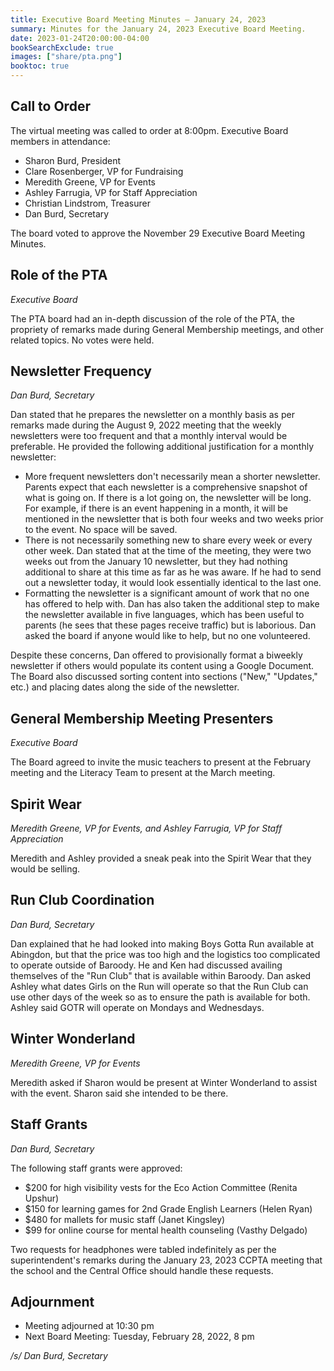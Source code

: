 ```yaml
---
title: Executive Board Meeting Minutes — January 24, 2023
summary: Minutes for the January 24, 2023 Executive Board Meeting.
date: 2023-01-24T20:00:00-04:00
bookSearchExclude: true
images: ["share/pta.png"]
booktoc: true
---
```


## Call to Order

The virtual meeting was called to order at 8:00pm. Executive Board members in attendance:
- Sharon Burd, President
- Clare Rosenberger, VP for Fundraising
- Meredith Greene, VP for Events
- Ashley Farrugia, VP for Staff Appreciation
- Christian Lindstrom, Treasurer
- Dan Burd, Secretary

The board voted to approve the November 29 Executive Board Meeting Minutes.

## Role of the PTA
*Executive Board*

The PTA board had an in-depth discussion of the role of the PTA, the propriety of remarks made during General Membership meetings, and other related topics. No votes were held.

## Newsletter Frequency
*Dan Burd, Secretary*

Dan stated that he prepares the newsletter on a monthly basis as per remarks made during the August 9, 2022 meeting that the weekly newsletters were too frequent and that a monthly interval would be preferable. He provided the following additional justification for a monthly newsletter:

- More frequent newsletters don't necessarily mean a shorter newsletter. Parents expect that each newsletter is a comprehensive snapshot of what is going on. If there is a lot going on, the newsletter will be long. For example, if there is an event happening in a month, it will be mentioned in the newsletter that is both four weeks and two weeks prior to the event. No space will be saved.
- There is not necessarily something new to share every week or every other week. Dan stated that at the time of the meeting, they were two weeks out from the January 10 newsletter, but they had nothing additional to share at this time as far as he was aware. If he had to send out a newsletter today, it would look essentially identical to the last one.
- Formatting the newsletter is a significant amount of work that no one has offered to help with. Dan has also taken the additional step to make the newsletter available in five languages, which has been useful to parents (he sees that these pages receive traffic) but is laborious. Dan asked the board if anyone would like to help, but no one volunteered.

Despite these concerns, Dan offered to provisionally format a biweekly newsletter if others would populate its content using a Google Document. The Board also discussed sorting content into sections ("New," "Updates," etc.) and placing dates along the side of the newsletter.

## General Membership Meeting Presenters
*Executive Board*

The Board agreed to invite the music teachers to present at the February meeting and the Literacy Team to present at the March meeting.

## Spirit Wear
*Meredith Greene, VP for Events, and Ashley Farrugia, VP for Staff Appreciation*

Meredith and Ashley provided a sneak peak into the Spirit Wear that they would be selling.

## Run Club Coordination
*Dan Burd, Secretary*

Dan explained that he had looked into making Boys Gotta Run available at Abingdon, but that the price was too high and the logistics too complicated to operate outside of Baroody. He and Ken had discussed availing themselves of the "Run Club" that is available within Baroody. Dan asked Ashley what dates Girls on the Run will operate so that the Run Club can use other days of the week so as to ensure the path is available for both. Ashley said GOTR will operate on Mondays and Wednesdays.

## Winter Wonderland
*Meredith Greene, VP for Events*

Meredith asked if Sharon would be present at Winter Wonderland to assist with the event. Sharon said she intended to be there.

## Staff Grants
*Dan Burd, Secretary*

The following staff grants were approved:

- $200 for high visibility vests for the Eco Action Committee (Renita Upshur)
- $150 for learning games for 2nd Grade English Learners (Helen Ryan)
- $480 for mallets for music staff (Janet Kingsley)
- $99 for online course for mental health counseling (Vasthy Delgado)

Two requests for headphones were tabled indefinitely as per the superintendent's remarks during the January 23, 2023 CCPTA meeting that the school and the Central Office should handle these requests.

## Adjournment

- Meeting adjourned at 10:30 pm
- Next Board Meeting: Tuesday, February 28, 2022, 8 pm

*/s/ Dan Burd, Secretary*